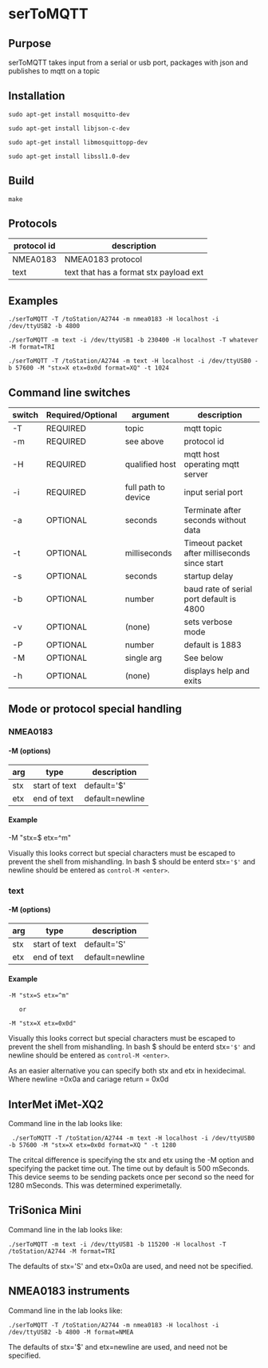 # serToMQTT

## Purpose
serToMQTT takes input from a serial or usb port,  packages with json and
publishes to mqtt on a topic

## Installation


`sudo apt-get install mosquitto-dev`

`sudo apt-get install libjson-c-dev`

`sudo apt-get install libmosquittopp-dev`

`sudo apt-get install libssl1.0-dev`

## Build

`make`

## Protocols

protocol id|description
---|---
NMEA0183| NMEA0183 protocol
text|text that has a format stx payload ext

## Examples 

`./serToMQTT -T /toStation/A2744 -m nmea0183 -H localhost -i /dev/ttyUSB2 -b 4800`

`./serToMQTT -m text -i /dev/ttyUSB1 -b 230400 -H localhost -T whatever -M format=TRI`

 `./serToMQTT -T /toStation/A2744 -m text -H localhost -i /dev/ttyUSB0 -b 57600 -M "stx=X etx=0x0d format=XQ" -t 1024`

## Command line switches

switch|Required/Optional|argument|description
---|---|---|---
-T|REQUIRED|topic|mqtt topic
-m|REQUIRED|see above|protocol id 
-H|REQUIRED|qualified host|mqtt host operating mqtt server
-i|REQUIRED|full path to device|input serial port
-a|OPTIONAL|seconds|Terminate after seconds without data
-t|OPTIONAL|milliseconds|Timeout packet after milliseconds since start
-s|OPTIONAL|seconds|startup delay
-b|OPTIONAL|number|baud rate of serial port default is 4800
-v|OPTIONAL|(none)|sets verbose mode
-P|OPTIONAL|number|default is 1883
-M|OPTIONAL|single arg|See below
-h|OPTIONAL|(none)|displays help and exits

## Mode or protocol special handling

### NMEA0183

#### -M (options)

arg|type |description
---|---|---
stx|start of text|default='$'
etx|end of text|default=newline

#### Example

-M "stx=$ etx=^m"

Visually this looks correct but special characters must be escaped to prevent the shell from
mishandling.   In bash $ should be enterd stx=`'$'`   and newline should be entered as `control-M <enter>`.



### text

#### -M (options)

arg|type |description
---|---|---
stx|start of text|default='S'
etx|end of text|default=newline

#### Example

`-M "stx=S etx=^m"`

       or

`-M "stx=X etx=0x0d"`

Visually this looks correct but special characters must be escaped to prevent the shell from
mishandling.   In bash $ should be enterd stx=`'$'`   and newline should be entered as `control-M <enter>`.

As an easier alternative you can specify both stx and etx in hexidecimal.   Where newline =0x0a   and cariage return = 0x0d


## InterMet iMet-XQ2

Command line in the lab looks like:

` ./serToMQTT -T /toStation/A2744 -m text -H localhost -i /dev/ttyUSB0 -b 57600 -M "stx=X etx=0x0d format=XQ " -t 1280`

The critcal difference is specifying the stx and etx using the -M option and specifying the packet time out.   The time out by 
default is 500 mSeconds.   This device seems to be sending packets once per second so the need for 1280 mSeconds.   This
was determined experimetally.

## TriSonica Mini

Command line in the lab looks like:

`./serToMQTT -m text -i /dev/ttyUSB1 -b 115200 -H localhost -T /toStation/A2744 -M format=TRI` 

The defaults of stx='S' and etx=0x0a are used, and need not be specified.

## NMEA0183 instruments

Command line in the lab looks like:

`./serToMQTT -T /toStation/A2744 -m nmea0183 -H localhost -i /dev/ttyUSB2 -b 4800 -M format=NMEA`

The defaults of stx='$' and etx=newline are used, and need not be specified.


